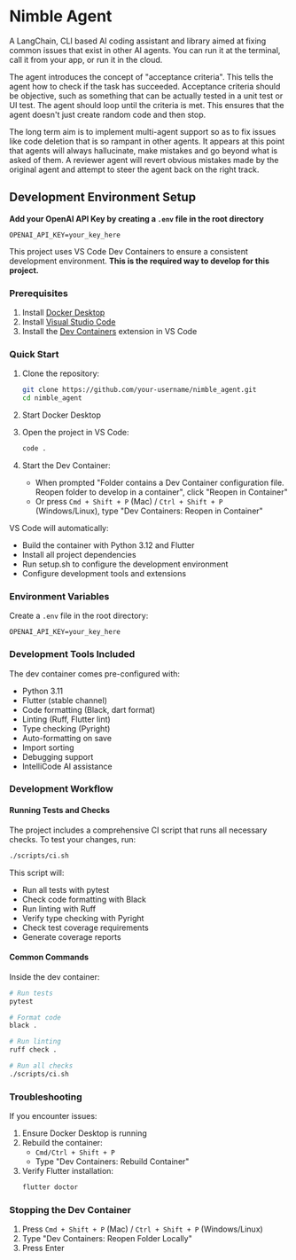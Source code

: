 # Nimble Agent

A LangChain, CLI based AI coding assistant and library aimed at fixing common issues that exist in other AI agents. You can run it at the terminal, call it from your app, or run it in the cloud. 

The agent introduces the concept of "acceptance criteria". This tells the agent how to check if the task has succeeded. Acceptance criteria should be objective, such as something that can be actually tested in a unit test or UI test. The agent should loop until the criteria is met. This ensures that the agent doesn't just create random code and then stop. 

The long term aim is to implement multi-agent support so as to fix issues like code deletion that is so rampant in other agents. It appears at this point that agents will always hallucinate, make mistakes and go beyond what is asked of them. A reviewer agent will revert obvious mistakes made by the original agent and attempt to steer the agent back on the right track.

## Development Environment Setup

**Add your OpenAI API Key by creating a `.env` file in the root directory**
```
OPENAI_API_KEY=your_key_here
```

This project uses VS Code Dev Containers to ensure a consistent development environment. **This is the required way to develop for this project.**

### Prerequisites




1. Install [Docker Desktop](https://www.docker.com/products/docker-desktop/)
2. Install [Visual Studio Code](https://code.visualstudio.com/)
3. Install the [Dev Containers](https://marketplace.visualstudio.com/items?itemName=ms-vscode-remote.remote-containers) extension in VS Code

### Quick Start

1. Clone the repository:
   ```bash
   git clone https://github.com/your-username/nimble_agent.git
   cd nimble_agent
   ```

2. Start Docker Desktop

3. Open the project in VS Code:
   ```bash
   code .
   ```

4. Start the Dev Container:
   - When prompted "Folder contains a Dev Container configuration file. Reopen folder to develop in a container", click "Reopen in Container"
   - Or press `Cmd + Shift + P` (Mac) / `Ctrl + Shift + P` (Windows/Linux), type "Dev Containers: Reopen in Container"

VS Code will automatically:
- Build the container with Python 3.12 and Flutter
- Install all project dependencies
- Run setup.sh to configure the development environment
- Configure development tools and extensions

### Environment Variables

Create a `.env` file in the root directory:
```
OPENAI_API_KEY=your_key_here
```

### Development Tools Included

The dev container comes pre-configured with:
- Python 3.11
- Flutter (stable channel)
- Code formatting (Black, dart format)
- Linting (Ruff, Flutter lint)
- Type checking (Pyright)
- Auto-formatting on save
- Import sorting
- Debugging support
- IntelliCode AI assistance

### Development Workflow

#### Running Tests and Checks

The project includes a comprehensive CI script that runs all necessary checks. To test your changes, run:

```bash
./scripts/ci.sh
```

This script will:
- Run all tests with pytest
- Check code formatting with Black
- Run linting with Ruff
- Verify type checking with Pyright
- Check test coverage requirements
- Generate coverage reports

#### Common Commands

Inside the dev container:
```bash
# Run tests
pytest

# Format code
black .

# Run linting
ruff check .

# Run all checks
./scripts/ci.sh
```

### Troubleshooting

If you encounter issues:
1. Ensure Docker Desktop is running
2. Rebuild the container:
   - `Cmd/Ctrl + Shift + P`
   - Type "Dev Containers: Rebuild Container"
3. Verify Flutter installation:
   ```bash
   flutter doctor
   ```

### Stopping the Dev Container

1. Press `Cmd + Shift + P` (Mac) / `Ctrl + Shift + P` (Windows/Linux)
2. Type "Dev Containers: Reopen Folder Locally"
3. Press Enter